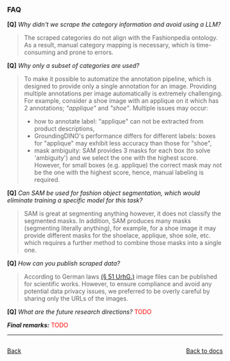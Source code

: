 ### FAQ
**[Q]** _Why didn't we scrape the category information and avoid using a LLM?_
>The scraped categories do not align with the Fashionpedia ontology. As a result, manual category mapping is
necessary, which is time-consuming and prone to errors.

**[Q]** _Why only a subset of categories are used?_
>To make it possible to automatize the annotation pipeline, which is designed to provide only a single
annotation for an image. Providing multiple annotations per image automatically is extremely challenging. For example,
consider a shoe image with an applique on it which has 2 annotations; _"applique"_ and _"shoe"_. Multiple issues may occur:
>- how to annotate label: "applique" can not be extracted from product descriptions,
>- GroundingDINO's performance differs for different labels: boxes for "applique" may exhibit less accuracy than those for "shoe",
>- mask ambiguity: SAM provides 3 masks for each box (to solve 'ambiguity') and we select the one with the highest score.
However, for small boxes (e.g. applique) the correct mask may not be the one with the highest score, hence, manual
labeling is required.

**[Q]** _Can SAM be used for fashion object segmentation, which would eliminate training a specific model for this task?_
>SAM is great at segmenting anything however, it does not classify the segmented masks. In addition, SAM
produces many masks (segmenting literally anything), for example, for a shoe image it may provide different masks for the shoelace,
applique, shoe sole, etc. which requires a further method to combine those masks into a single one.

**[Q]** _How can you publish scraped data?_
>According to German laws [(§ 51 UrhG.)](https://www.gesetze-im-internet.de/urhg/__51.html) image files can be
> published for scientific works.
> However, to ensure compliance and avoid any potential data privacy issues, we preferred to be overly careful
> by sharing only the URLs of the images.

**[Q]** _What are the future research directions?_
<span style="color:red">TODO</span>


_**Final remarks:**_
<span style="color:red">TODO</span>

---
<div style="display: flex; justify-content: space-between;">

   [Back](06_visualization.md)

   [Back to docs](README.md)

</div>
